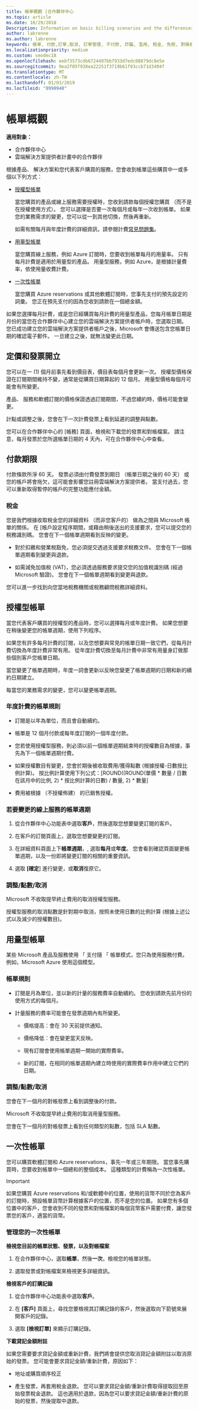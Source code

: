 ```yaml
---
title: 帳單概觀 |合作夥伴中心
ms.topic: article
ms.date: 10/29/2018
Description: Information on basic billing scenarios and the differences between license-based and usage-based billing
author: labrenne
ms.author: labrenne
keywords: 帳單, 付款,訂單,取消, 訂單管理, 不付款, 詐騙, 濫用, 稅金, 免稅, 對帳檔案, 對帳檔案
ms.localizationpriority: medium
ms.custom: seodec18
ms.openlocfilehash: eebf3573cdb6724497bb7933d7edc08879dc8e5e
ms.sourcegitcommit: 9ea2f05f938ea22251f3719b61f03ccb71d3494f
ms.translationtype: MT
ms.contentlocale: zh-TW
ms.lasthandoff: 01/03/2019
ms.locfileid: "8990940"
---
```

# <a name="billing-overview"></a>帳單概觀

**適用對象：**

-  合作夥伴中心
-  雲端解決方案提供者計畫中的合作夥伴

根據產品、 解決方案和您代表客戶購買的服務，您會收到帳單這些購買中一或多個以下列方式：
-   [授權型帳單](#licensebasedbilling)

    當您購買的產品或線上服務需要授權時，您收到請款每個授權您購買 （而不是在授權使用方式）。 您可以選擇是否要一次每個月或每年一次收到帳單。 如果您的業務需求的變更，您可以從一到其他切換，然後再重新。 
    
    如需有關每月與年度計費的詳細資訊，請參閱計費[常見問題集](https://docs.microsoft.com/en-us/partner-center/faq-about-new-billing-features)。

-   [用量型帳單](#usagebasedbilling)

    當您購買線上服務，例如 Azure 訂閱時，您要收到帳單每月的用量率。 只有每月計費是適用於用量型的產品。 用量型服務，例如 Azure，是根據計量費率，依使用量收費計費。

-   [一次性帳單](#onetimebilling)

    當您購買 Azure reservations 或其他軟體訂閱時，您事先支付的預先設定的詞彙。 您正在預先支付的因為您收到請款在一個總金額。 
    
如果您選擇每月計費，或是您已經購買每月計費的用量型產品，您每月帳單日期是月份的當您在合作夥伴中心建立您的雲端解決方案提供者帳戶時，您選取日期。 您已成功建立您的雲端解決方案提供者帳戶之後，Microsoft 會傳送包含您帳單日期的確認電子郵件。 一旦建立之後，就無法變更此日期。 

## <a name="pricing-and-invoicing"></a>定價和發票開立
您可以在一 (1) 個月前事先看到價目表，價目表每個月會更新一次。 授權型價格保證在訂閱期間維持不變，通常是從購買日期算起的 12 個月。 用量型價格每個月可能會有所變更。 

產品、 服務和軟體訂閱的價格保證透過訂閱期間，不過您續約時，價格可能會變更。

計點或調整之後，您會在下一次計費發票上看到延遲的調整與點數。

您可以在合作夥伴中心的 \[帳務\] 頁面，檢視和下載您的發票和對帳檔案。 請注意，每月發票於您所選帳單日期的 4 天內，可在合作夥伴中心中查看。

## <a name="payment-terms"></a>付款期限

付款條款所淨 60 天。 發票必須由付費發票到期日 （帳單日期之後的 60 天） 或您的帳戶將會拖欠，這可能會影響您註冊雲端解決方案提供者。 當支付過去，您可以重新取得暫停的帳戶的完整功能應付金額。

### <a name="tax"></a>稅金

您是我們根據收取稅金您的詳細資料 （而非您客戶的） 做為之間與 Microsoft 帳單的關係。 在 [帳戶設定程序期間，或藉由稍後送出的支援要求，您可以提交您的稅務識別碼。 您會在下一個帳單週期看到反映的變更。

-   對於扣繳和營業稅豁免，您必須提交透過支援要求稅務文件。 您會在下一個帳單週期看到變更與退款。

-   如需減免加值稅 (VAT)，您必須透過服務要求提交您的加值稅識別碼 (經過 Microsoft 驗證)。 您會在下一個帳單週期看到變更與退款。

您可以進一步找到向您當地稅務機關或稅務顧問稅務詳細資料。

## <a href="" id="licensebasedbilling"></a>授權型帳單

當您代表客戶購買的授權型的產品時，您可以選擇每月或年度計費。 如果您想要在稍後變更您的帳單週期，使用下列程序。 

如果您有許多每月計費的訂閱，以及您想要與常見的帳單日期一致它們，從每月計費切換為年度計費非常有用。 從年度計費切換至每月計費中非常有用量身訂做那些個別客戶您帳單日期。 

當您變更了帳單週期時，年度一詞會更新以反映您變更了帳單週期的日期和新的續約日期建立。 

每當您的業務需求的變更，您可以變更帳單週期。 

### <a name="billing-rules-for-annual-billing"></a>年度計費的帳單規則

-   訂閱是以年為單位，而且會自動續約。

-   帳單是 12 個月付款或每年度訂閱的一個年度付款。

-   您若使用授權型服務，則必須以前一個帳單週期結束時的授權數目為根據，事先為下一個帳單週期付費。

-   如果授權數目有變更，您會於期後被收取費用/獲得點數 (根據授權-日數按比例計算)。 按比例計算使用下列公式：\[ROUND((ROUND(單價 * 數量 / 日數在該月中的比例, 2) * 按比例計算的日數) / 數量, 2) * 數量\]

-   費用被根據 （不授權佈建） 的已銷售授權。

### <a name="to-change-the-billing-frequency-of-an-online-service"></a>若要變更的線上服務的帳單週期

1.  從合作夥伴中心功能表中選取**客戶**，然後選取您想要變更訂閱的客戶。 

2.  在客戶的訂閱頁面上，選取您想要變更的訂閱。 

3.  在詳細資料頁面上下**帳單週期**，, 選取**每月**或**年度**。 您會看到確認頁面變更帳單週期，以及一份即將變更訂閱的相關的重要資訊。 

4.  選取 **[確定**] 進行變更，或**取消**復原它。 

### <a name="adjustmentscreditscancellations"></a>調整/點數/取消

Microsoft 不收取提早終止費用的取消授權型服務。 

授權型服務的取消點數是針對期中取消，按照未使用日數的比例計算 (根據上述公式以及減少的授權數目)。

## <a href="" id="usagebasedbilling"></a>用量型帳單

某些 Microsoft 產品及服務使用 「 支付隨 「 帳單模式，您只為使用服務付費。 例如，Microsoft Azure 使用這個模型。 

### <a name="billing-rules"></a>帳單規則
-   訂閱是月為單位，並以新的計量的服務費率自動續約。 您收到請款先前月份的使用方式的每個月。

-   計量服務的費率可能會在發票週期內有所變更。 

    -   價格提高：會在 30 天前提供通知。

    -   價格降低：會在變更當天反映。

    -   現有訂閱會使用帳單週期一開始的實際費率。

    -   新的訂閱，在相同的帳單週期內建立時使用的實際費率作用中建立它們的日期。 

### <a name="adjustmentscreditscancellations"></a>調整/點數/取消

您會在下一個月的對帳發票上看到調整後的付款。

Microsoft 不收取提早終止費用的取消用量型服務。 

您會在下一個月的對帳發票上看到任何類型的點數，包括 SLA 點數。

## <a href="" id="onetimebilling"></a>一次性帳單

您可以購買軟體訂閱和 Azure reservations，事先一年或三年期限。 當您事先購買時，您要收到帳單中一個總和的整個成本。 這種類型的計費稱為一次性帳單。

>[!IMPORTANT]
>如果您購買 Azure reservations 和/或軟體中的位置，使用的貨幣不同於您為客戶的訂閱時，預設帳單貨幣計算根據客戶的位置，而不是您的位置。 如果您有多個位置中的客戶，您會收到不同的發票和對帳檔案的每個貨幣客戶需要付費，讓您發票您的客戶，適當的貨幣。 

### <a name="manage-your-one-time-billing"></a>管理您的一次性帳單

**檢視您目前的帳單狀態、發票，以及對帳檔案**

1.  在合作夥伴中心，選取**帳單**，然後**一次**，檢視您的帳單狀態。 

2.  選取發票或對帳檔案來檢視更多詳細資訊。 

**檢視客戶的訂購記錄**

1.  從合作夥伴中心功能表中選取**客戶**。

2.  在 **\[客戶\]** 頁面上，尋找您要檢視其訂購記錄的客戶，然後選取向下箭號來展開客戶的記錄。 

3.  選取 **\[檢視訂單\]** 來顯示訂購記錄。

**下載貸記金額附註**

如果您需要要求貸記金額或重新計費，我們將會提供您取消貸記金額附註以取消原始的發票。 您可能會要求貸記金額/重新計費，原因如下：

-   地址或購買順序校正

-   產生發票，再套用稅金退款。 您可以要求貸記金額/重新計費取得提取回至原始發票稅金退款。 這也適用於退款，因為您可以要求貸記金額/重新計費的原始的發票，然後提取中退款。
